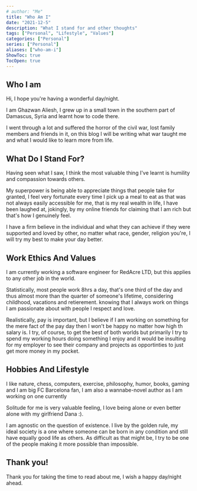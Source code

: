 ```yaml
---
# author: "Me"
title: "Who Am I"
date: "2021-12-5"
description: "What I stand for and other thoughts"
tags: ["Personal", "Lifestyle", "Values"]
categories: ["Personal"]
series: ["Personal"]
aliases: ["who-am-i"]
ShowToc: true
TocOpen: true
---
```




## Who I am
Hi, I hope you're having a wonderful day/night. 

I am Ghazwan Aliesh, I grew up in a small town in the southern part of Damascus, Syria and learnt how to code there.

I went through a lot and suffered the horror of the civil war, lost family members and friends in it, on this blog I will be writing what war taught me and what I would like to learn more from life.

## What Do I Stand For?
Having seen what I saw, I think the most valuable thing I've learnt is humility and compassion towards others.

My superpower is being able to appreciate things that people take for granted, I feel very fortunate every time I pick up a meal to eat as that was not always easily accessible for me, that is my real wealth in life, I have been laughed at, jokingly, by my online friends for claiming that I am rich but that's how I genuinely feel.

I have a firm believe in the individual and what they can achieve if they were supported and loved by other, no matter what race, gender, religion you're, I will try my best to make your day better.

## Work Ethics And Values
I am currently working a software engineer for RedAcre LTD, but this applies to any other job in the world.

Statistically, most people work 8hrs a day, that's one third of the day and thus almost more than the quarter of someone's lifetime, considering childhood, vacations and retierement. knowing that I always work on things I am passionate about with people I respect and love.

Realistically, pay is important, but I believe if I am working on something for the mere fact of the pay day then I won't be happy no matter how high th salary is. I try, of course, to get the best of both worlds but primarily I try to spend my working hours doing something I enjoy and it would be insulting for my employer to see their company and projects as opportinties to just get more money in my pocket.


## Hobbies And Lifestyle
I like nature, chess, computers, exercise, philosophy,  humor, books, gaming and I am big FC Barcelona fan, I am also a wannabe-novel author as I am working on one currently

Solitude for me is very valuable feeling, I love being alone or even better alone with my girlfriend Dana :).

I am agnostic on the question of existence. I live by the golden rule, my ideal society is a one where someone can be born in any condition and still have equally good life as others.
As difficult as that might be, I try to be one of the people making it more possible than impossible.

## Thank you!
Thank you for taking the time to read about me, I wish a happy day/night ahead. 
 